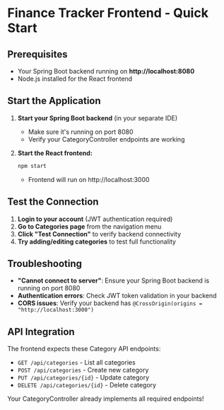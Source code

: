 # Finance Tracker Frontend - Quick Start

## Prerequisites

- Your Spring Boot backend running on **http://localhost:8080**
- Node.js installed for the React frontend

## Start the Application

1. **Start your Spring Boot backend** (in your separate IDE)
   - Make sure it's running on port 8080
   - Verify your CategoryController endpoints are working

2. **Start the React frontend:**
   ```bash
   npm start
   ```
   - Frontend will run on http://localhost:3000

## Test the Connection

1. **Login to your account** (JWT authentication required)
2. **Go to Categories page** from the navigation menu
3. **Click "Test Connection"** to verify backend connectivity
4. **Try adding/editing categories** to test full functionality

## Troubleshooting

- **"Cannot connect to server"**: Ensure your Spring Boot backend is running on port 8080
- **Authentication errors**: Check JWT token validation in your backend
- **CORS issues**: Verify your backend has `@CrossOrigin(origins = "http://localhost:3000")`

## API Integration

The frontend expects these Category API endpoints:
- `GET /api/categories` - List all categories
- `POST /api/categories` - Create new category
- `PUT /api/categories/{id}` - Update category
- `DELETE /api/categories/{id}` - Delete category

Your CategoryController already implements all required endpoints!